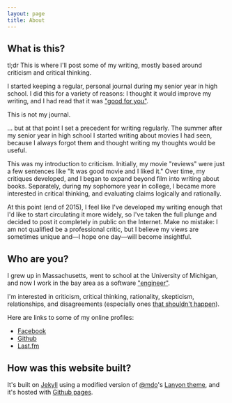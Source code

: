 ```yaml
---
layout: page
title: About
---
```


## What is this?

tl;dr This is where I'll post some of my writing, mostly based around criticism
and critical thinking.

I started keeping a regular, personal journal during my senior year in high
school. I did this for a variety of reasons: I thought it would improve my
writing, and I had read that it was ["good for you"][lh_journaling_benefits].

This is not my journal.

... but at that point I set a precedent for writing regularly. The summer after
my senior year in high school I started writing about movies I had seen, because
I always forgot them and thought writing my thoughts would be useful.

This was my introduction to criticism. Initially, my movie "reviews" were just a
few sentences like "It was good movie and I liked it." Over time, my critiques
developed, and I began to expand beyond film into writing about books.
Separately, during my sophomore year in college, I became more interested in
critical thinking, and evaluating claims logically and rationally.

At this point (end of 2015), I feel like I've developed my writing enough that
I'd like to start circulating it more widely, so I've taken the full plunge and
decided to post it completely in public on the Internet. Make no mistake: I am
not qualified be a professional critic, but I believe my views are sometimes
unique and—I hope one day—will become insightful.

## Who are you?

I grew up in Massachusetts, went to school at the University of Michigan, and
now I work in the bay area as a software
["engineer"][programmers_arent_engineers].

I'm interested in criticism, critical thinking, rationality, skepticism,
relationships, and disagreements (especially ones [that shouldn't
happen][aumanns_agreement_thm]).

Here are links to some of my online profiles:

* [Facebook](https://github.com/karepker)
* [Github](https://github.com/karepker)
* [Last.fm](http://www.last.fm/user/kart0grapher/)

## How was this website built?

It's built on [Jekyll][jekyll] using a modified version of [@mdo][mdo_twitter]'s
[Lanyon theme][lanyon], and it's hosted with [Github pages][github_pages].

[lh_journaling_benefits]: http://lifehacker.com/why-you-should-keep-a-journal-and-how-to-start-yours-1547057185
[jekyll]: https://jekyllrb.com/
[mdo_twitter]: https://twitter.com/mdo
[lanyon]: https://github.com/poole/lanyon
[github_pages]: https://pages.github.com/
[programmers_arent_engineers]: http://www.theatlantic.com/technology/archive/2015/11/programmers-should-not-call-themselves-engineers/414271/
[aumanns_agreement_thm]: https://en.wikipedia.org/wiki/Aumann%27s_agreement_theorem
